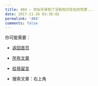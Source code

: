 ```yaml
---
title: 404 — 你似乎来到了没有知识存在的荒原...
date: 2017-11-26 03:36:02
permalink: '404'
comments: false
---
```


你可能需要：

- [返回首页](https://diygod.me)

- [所有文章](https://diygod.me/archives/)

- [给我留言](https://diygod.me/message/)

- 搜索文章：右上角